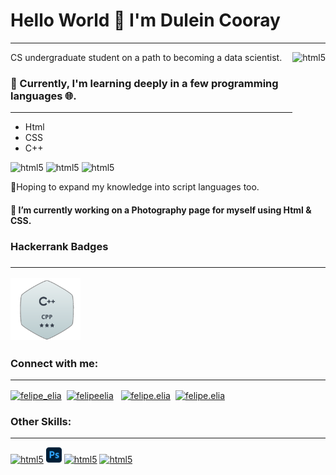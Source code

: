 <h1>Hello World 👋 I'm Dulein Cooray</h1> 
<hr size ="3">

<a> <img src="https://miro.medium.com/v2/resize:fit:720/format:webp/1*e4HBnH84BpwLCFr78xvfjg.gif" align="right" alt="html5" height="150" /></a>

CS undergraduate student on a path to becoming a data scientist. 

<h3 align="left">🌱 Currently, I'm learning deeply in a few programming languages 🌐.</h3> 
<hr size ="1">
<ul>
  <li>Html</li> 
  <li>CSS</li>
  <li>C++</li>  
</ul> 


<a> <img src="https://github.com/abranhe/programming-languages-logos/blob/master/src/cpp/cpp.svg" alt="html5" height="25" /></a>
<a> <img src="https://vectorwiki.com/images/YKL11__css.svg" alt="html5" height="25" /></a>
<a> <img src="https://github.com/detain/svg-logos/blob/master/svg/h/html-1.svg" alt="html5" height="25" /></a>

🔭Hoping to expand my knowledge into script languages too.
<h4>📸 I’m currently working on a Photography page for myself using Html & CSS. <h4/>
	
<h3>Hackerrank Badges<h3/>
	<hr size ="1">
<a href="https://www.hackerrank.com/profile/duleincooray4"> <img src="https://github.com/duleincooray/HackerRank-Badges/blob/main/cpp.png" alt="html5" height="100" /></a>



<h3>Connect with me:</h3>
<hr size ="1">
<p>
	<a href="https://twitter.com/dulein_cooray" target="blank"><img align="center" src="https://raw.githubusercontent.com/rahuldkjain/github-profile-readme-generator/master/src/images/icons/Social/twitter.svg" alt="felipe_elia" height="25" /></a>&nbsp;
	<a href="https://www.linkedin.com/in/dulein-cooray-184b382b5/" target="blank"><img align="center" src="https://raw.githubusercontent.com/rahuldkjain/github-profile-readme-generator/master/src/images/icons/Social/linked-in-alt.svg" alt="felipeelia" height="25" /></a> &nbsp;
	<a href="https://web.facebook.com/dulein.cooray.5" target="blank"><img align="center" src="https://raw.githubusercontent.com/rahuldkjain/github-profile-readme-generator/master/src/images/icons/Social/facebook.svg" alt="felipe.elia" height="25" /></a>&nbsp;
	<a href="https://www.instagram.com/dulein.cooray/" target="blank"><img align="center" src="https://raw.githubusercontent.com/rahuldkjain/github-profile-readme-generator/master/src/images/icons/Social/instagram.svg" alt="felipe.elia" height="25" /></a>&nbsp;
	</p>

  <h3 align="left">Other Skills:</h3>
  <hr size ="1">
<p align="left">
	<a href="https://www.sketchup.com/" target="_blank" rel="noreferrer"> <img src="https://github.com/detain/svg-logos/blob/master/svg/s/sketchup-logo-2020.svg" alt="html5" height="25" /></a>
	<a href="https://www.adobe.com/products/photoshop.html" target="_blank" rel="noreferrer"> <img src="https://github.com/devicons/devicon/blob/master/icons/photoshop/photoshop-original.svg" alt="html5" height="25" /></a>
	<a href="https://lightroom.adobe.com/" target="_blank" rel="noreferrer"> <img src="https://github.com/pheralb/svgl/blob/main/static/library/lightroom.svg" alt="html5" height="25" /></a>
	<a href="https://www.adobe.com/products/indesign.html" target="_blank" rel="noreferrer"> <img src="https://github.com/pheralb/svgl/blob/main/static/library/indesign.svg" alt="html5" height="25" /></a>
</p>


  <!--
**duleincooray/duleincooray** is a ✨ _special_ ✨ repository because its `README.md` (this file) appears on your GitHub profile.

Here are some ideas to get you started:

- 🔭 I’m currently working on ...
- 🌱 I’m currently learning ...
- 👯 I’m looking to collaborate on ...
- 🤔 I’m looking for help with ...
- 💬 Ask me about ...
- 📫 How to reach me: ...
- 😄 Pronouns: ...
- ⚡ Fun fact: ...
-->
